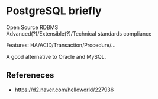 # PostgreSQL briefly
Open Source RDBMS<br>
Advanced(?)/Extensible(?)/Technical standards compliance

Features: HA/ACID/Transaction/Procedure/...

A good alternative to Oracle and MySQL.

## Refereneces
* https://d2.naver.com/helloworld/227936
